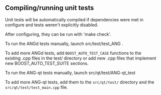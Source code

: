 Compiling/running unit tests
------------------------------------

Unit tests will be automatically compiled if dependencies were met in configure
and tests weren't explicitly disabled.

After configuring, they can be run with 'make check'.

To run the ANGd tests manually, launch src/test/test_ANG .

To add more ANGd tests, add `BOOST_AUTO_TEST_CASE` functions to the existing
.cpp files in the test/ directory or add new .cpp files that
implement new BOOST_AUTO_TEST_SUITE sections.

To run the ANG-qt tests manually, launch src/qt/test/ANG-qt_test

To add more ANG-qt tests, add them to the `src/qt/test/` directory and
the `src/qt/test/test_main.cpp` file.
